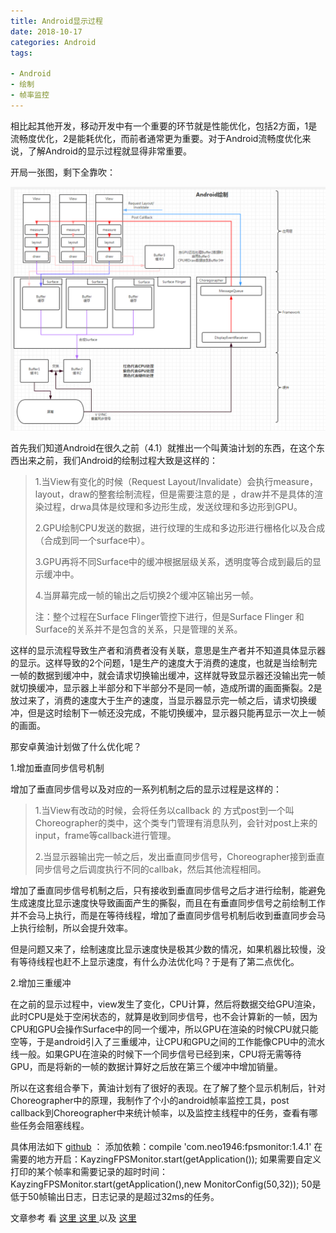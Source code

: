 ```yaml
---
title: Android显示过程
date: 2018-10-17
categories: Android
tags:

- Android
- 绘制
- 帧率监控
---
```


相比起其他开发，移动开发中有一个重要的环节就是性能优化，包括2方面，1是流畅度优化，2是能耗优化，而前者通常更为重要。对于Android流畅度优化来说，了解Android的显示过程就显得非常重要。

<!---begin--->

开局一张图，剩下全靠吹：

![显示过程](https://raw.githubusercontent.com/neo1946/neo1946.github.io/master/assets/images/7.png)



首先我们知道Android在很久之前（4.1）就推出一个叫黄油计划的东西，在这个东西出来之前，我们Android的绘制过程大致是这样的：

> 1.当View有变化的时候（Request Layout/Invalidate）会执行measure，layout，draw的整套绘制流程，但是需要注意的是 ，draw并不是具体的渲染过程，drwa具体是纹理和多边形生成，发送纹理和多边形到GPU。
>
> 2.GPU绘制CPU发送的数据，进行纹理的生成和多边形进行栅格化以及合成（合成到同一个surface中）。
>
> 3.GPU再将不同Surface中的缓冲根据层级关系，透明度等合成到最后的显示缓冲中。
>
> 4.当屏幕完成一帧的输出之后切换2个缓冲区输出另一帧。
>
> 注：整个过程在Surface Flinger管控下进行，但是Surface Flinger 和 Surface的关系并不是包含的关系，只是管理的关系。



这样的显示流程导致生产者和消费者没有关联，意思是生产者并不知道具体显示器的显示。这样导致的2个问题，1是生产的速度大于消费的速度，也就是当绘制完一帧的数据到缓冲中，就会请求切换输出缓冲，这样就导致显示器还没输出完一帧就切换缓冲，显示器上半部分和下半部分不是同一帧，造成所谓的画面撕裂。2是放过来了，消费的速度大于生产的速度，当显示器显示完一帧之后，请求切换缓冲，但是这时绘制下一帧还没完成，不能切换缓冲，显示器只能再显示一次上一帧的画面。



那安卓黄油计划做了什么优化呢？

1.增加垂直同步信号机制

增加了垂直同步信号以及对应的一系列机制之后的显示过程是这样的：

> 1.当View有改动的时候，会将任务以callback 的 方式post到一个叫Choreographer的类中，这个类专门管理有消息队列，会针对post上来的input，frame等callback进行管理。
>
> 2.当显示器输出完一帧之后，发出垂直同步信号，Choreographer接到垂直同步信号之后调度执行不同的callbak，然后其他流程相同。

增加了垂直同步信号机制之后，只有接收到垂直同步信号之后才进行绘制，能避免生成速度比显示速度快导致画面产生的撕裂，而且在有垂直同步信号之前绘制工作并不会马上执行，而是在等待线程，增加了垂直同步信号机制后收到垂直同步会马上执行绘制，所以会提升效率。

但是问题又来了，绘制速度比显示速度快是极其少数的情况，如果机器比较慢，没有等待线程也赶不上显示速度，有什么办法优化吗？于是有了第二点优化。

2.增加三重缓冲

在之前的显示过程中，view发生了变化，CPU计算，然后将数据交给GPU渲染，此时CPU是处于空闲状态的，就算是收到同步信号，也不会计算新的一帧，因为CPU和GPU会操作Surface中的同一个缓冲，所以GPU在渲染的时候CPU就只能空等，于是android引入了三重缓冲，让CPU和GPU之间的工作能像CPU中的流水线一般。如果GPU在渲染的时候下一个同步信号已经到来，CPU将无需等待GPU，而是将新的一帧的数据计算好之后放在第三个缓冲中增加销量。

所以在这套组合拳下，黄油计划有了很好的表现。在了解了整个显示机制后，针对Choreographer中的原理，我制作了个小的android帧率监控工具，post callback到Choreographer中来统计帧率，以及监控主线程中的任务，查看有哪些任务会阻塞线程。



具体用法如下 [github](https://github.com/neo1946/FPSMonitorTool) ：
添加依赖：compile 'com.neo1946:fpsmonitor:1.4.1'
在需要的地方开启：KayzingFPSMonitor.start(getApplication());
如果需要自定义打印的某个帧率和需要记录的超时时间：KayzingFPSMonitor.start(getApplication(),new MonitorConfig(50,32));
50是低于50帧输出日志，日志记录的是超过32ms的任务。



文章参考 看 [这里 ](https://juejin.im/post/590a91ceac502e0058258293) [这里 ](https://blog.csdn.net/xuesen_lin/article/details/8954869) 以及 [这里 ](https://blog.csdn.net/lmj623565791/article/details/58626355)


